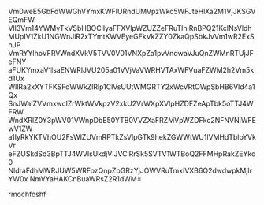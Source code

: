 Vm0weE5GbFdWWGhVYmxKWFlURndUMVpzWkc5WFJteHlXa2M1VjJKSGVEQmFW
Vll3Vm14YWMyTkVSbHBOClIyaFFXVlpWZUZZeFRuTlhiRnBPQ21KclNsVldh
MUpIV1ZkU1NGWnJiR2xTYmtKWVEyeGFkVkZZY0ZkaQpSbkJvVm1wR2ExSnJP
VmRYYlhoVFRVWndXVkV5TVV0V01VNXpZa1pvVndwaVJuQnZWMnRTUjJFeFNY
aFUKYmxaV1lsaENWRlJVU205a01VVjVaVWRHVTAxWFVuaFZWM2h2Vm5kd1Ux
WllRa2xXYTFKSFdWWkZlRlp1ClVsUUtWMGRTY2xWcVRtOWpSbHB6Vld4a1Qx
SnJWalZVVmxwclZrWktWVkpzV2xkU2VrWXpXVlpHZDFZeApTbk5oTTJ4WFRW
WndXRlZ0Y3pWV01VWnpDbE50YTB0VVZXaFRZMVpWZDFkc2NFNVNiWFEwV1ZW
a1IyRkYKTVhOU2FsWlZUVmRPTkZsVlpGTk9hekZGWWtWU1lVMHdTblpYVkVr
eFZUSkdSd3BpTTJ4WVlsUkdjVlJVClRrSk5SVTV1WTBoQ2FFMHpRakZEYkd0
NldraFdhMWRJUW5WRFozQnpZbGRzYjJOWVRuTmxiVXB6Q2dwdwpkMjlrYW0x
NmVYaHAKCnBuaWRsZ2R1dWM=

rmochfoshf